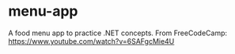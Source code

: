 # menu-app
A food menu app to practice .NET concepts.
From FreeCodeCamp: https://www.youtube.com/watch?v=6SAFgcMie4U
